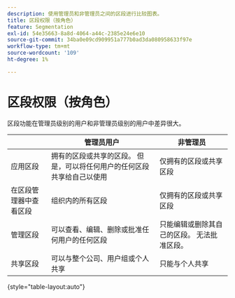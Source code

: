 ```yaml
---
description: 使用管理员和非管理员之间的区段进行比较图表。
title: 区段权限（按角色）
feature: Segmentation
exl-id: 54e35663-8a8d-4064-a44c-2385e24e6e10
source-git-commit: 34ba0e09cd909951a777b0ad3da080958633f97e
workflow-type: tm+mt
source-wordcount: '109'
ht-degree: 1%

---
```


# 区段权限（按角色）

区段功能在管理员级别的用户和非管理员级别的用户中差异很大。

|  | 管理员用户 | 非管理员 |
| --- | --- | --- |
| 应用区段 | 拥有的区段或共享的区段。 但是，可以将任何用户的任何区段共享给自己以使用 | 仅拥有的区段或共享区段 |
| 在区段管理器中查看区段 | 组织内的所有区段 | 仅拥有的区段或共享区段 |
| 管理区段 | 可以查看、编辑、删除或批准任何用户的任何区段 | 只能编辑或删除其自己的区段。 无法批准区段。 |
| 共享区段 | 可以与整个公司、用户组或个人共享 | 只能与个人共享 |

{style="table-layout:auto"}